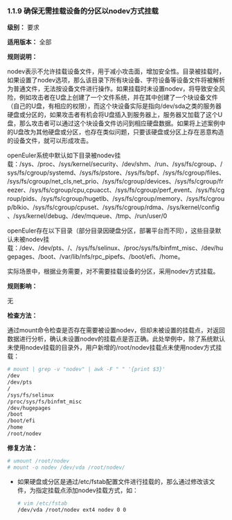 ### 1.1.9 确保无需挂载设备的分区以nodev方式挂载

**级别：** 要求

**适用版本：** 全部

**规则说明：** 

nodev表示不允许挂载设备文件，用于减小攻击面，增加安全性。目录被挂载时，如果设置了nodev选项，那么该目录下所有块设备、字符设备等设备文件将被解析为普通文件，无法按设备文件进行操作。如果挂载时未设置nodev，将导致安全风险，例如攻击者在U盘上创建了一个文件系统，并在其中创建了一个块设备文件（自己的U盘，有相应的权限），而这个块设备实际是指向/dev/sda之类的服务器硬盘或分区的，如果攻击者有机会将U盘插入到服务器上，服务器又加载了这个U盘，那么攻击者可以通过这个块设备文件访问到相应硬盘数据。如果将上述案例中的U盘改为其他硬盘或分区，也存在类似问题，只要该硬盘或分区上存在恶意构造的设备文件，就可以形成攻击。

openEuler系统中默认如下目录被nodev挂载：/sys、/proc、/sys/kernel/security、/dev/shm、/run、/sys/fs/cgroup、/sys/fs/cgroup/systemd、/sys/fs/pstore、/sys/fs/bpf、/sys/fs/cgroup/files、/sys/fs/cgroup/net_cls,net_prio、/sys/fs/cgroup/devices、/sys/fs/cgroup/freezer、/sys/fs/cgroup/cpu,cpuacct、/sys/fs/cgroup/perf_event、/sys/fs/cgroup/pids、/sys/fs/cgroup/hugetlb、/sys/fs/cgroup/memory、/sys/fs/cgroup/blkio、/sys/fs/cgroup/cpuset、/sys/fs/cgroup/rdma、/sys/kernel/config、/sys/kernel/debug、/dev/mqueue、/tmp、/run/user/0

openEuler存在以下目录（部分目录因硬盘分区，部署平台而不同），这些目录默认未被nodev挂载：/dev、/dev/pts、/、/sys/fs/selinux、/proc/sys/fs/binfmt_misc、/dev/hugepages、/boot、/var/lib/nfs/rpc_pipefs、/boot/efi、/home。

实际场景中，根据业务需要，对不需要挂载设备的分区，采用nodev方式挂载。

**规则影响：**

无

**检查方法：**

通过mount命令检查是否存在需要被设置nodev，但却未被设置的挂载点，对返回数据进行分析，确认未设置nodev的挂载点是否正确。此处举例中，除了系统默认未使用nodev挂载的目录外，用户新增的/root/nodev挂载点未使用nodev方式挂载：

```bash
# mount | grep -v "nodev" | awk -F " " '{print $3}'
/dev
/dev/pts
/
/sys/fs/selinux
/proc/sys/fs/binfmt_misc
/dev/hugepages
/boot
/boot/efi
/home
/root/nodev
```

**修复方法：**

  ```bash
  # umount /root/nodev
  # mount -o nodev /dev/vda /root/nodev/
  ```

* 如果硬盘或分区是通过/etc/fstab配置文件进行挂载的，那么通过修改该文件，为指定挂载点添加nodev挂载方式，如：

  ```bash
  # vim /etc/fstab
  /dev/vda /root/nodev ext4 nodev 0 0
  ```